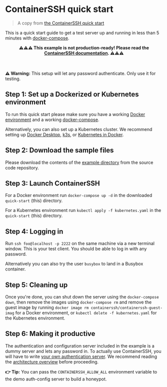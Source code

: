 # ContainerSSH quick start

> A copy from [the ContainerSSH quick start](https://raw.githubusercontent.com/ContainerSSH/examples/main/quick-start/README.md)

This is a quick start guide to get a test server up and running in less than 5 minutes with [docker-compose](https://docs.docker.com/compose/).

<center><strong>⚠️⚠️⚠️ This example is not production-ready! Please read the <a href="https://containerssh.io">ContainerSSH documentation</a>. ⚠️⚠️⚠️</strong></center><br /><br />

**⚠️ Warning:** This setup will let any password authenticate. Only use it for testing.

## Step 1: Set up a Dockerized or Kubernetes environment

To run this quick start please make sure you have a working [Docker environment](https://docs.docker.com/get-docker/) and a working [docker-compose](https://docs.docker.com/compose/).

Alternatively, you can also set up a Kubernetes cluster. We recommend setting up [Docker Desktop](https://www.docker.com/products/docker-desktop), [k3s](https://k3s.io/), or [Kubernetes in Docker](https://kind.sigs.k8s.io/).

## Step 2: Download the sample files

Please download the contents of the [example directory](https://github.com/ContainerSSH/examples/tree/main/quick-start) from the source code repository.

## Step 3: Launch ContainerSSH

For a Docker environment run `docker-compose up -d` in the downloaded `quick-start` (this) directory.

For a Kubernetes environment run `kubectl apply -f kubernetes.yaml` in the `quick-start` (this) directory.

## Step 4: Logging in

Run `ssh foo@localhost -p 2222` on the same machine via a new terminal window. This is your test client. You should be able to log in with any password.

Alternatively you can also try the user `busybox` to land in a Busybox container.

## Step 5: Cleaning up

Once you're done, you can shut down the server using the `docker-compose down`, then remove the images using `docker-compose rm` and remove the guest image by running `docker image rm containerssh/containerssh-guest-imag` for a Docker environment, or `kubectl delete -f kubernetes.yaml` for the Kubernetes environment.

## Step 6: Making it productive

The authentication and configuration server included in the example is a dummy server and lets any password in. To actually use ContainerSSH, you will have to write [your own authentication server](https://containerssh.io/getting-started/authserver/). We recommend reading the [architecture overview](https://containerssh.io/getting-started/architecture/) before proceeding.

**👉 Tip:** You can pass the `CONTAINERSSH_ALLOW_ALL` environment variable to the demo auth-config server to build a honeypot.